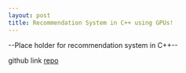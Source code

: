 ```yaml
---
layout: post
title: Recommendation System in C++ using GPUs!
---
```

--Place holder for recommendation system in C++--

github link [repo](https://github.com/ajohnson-uoregon/CIS631-team-project) 